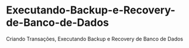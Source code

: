 # Executando-Backup-e-Recovery-de-Banco-de-Dados
Criando Transações, Executando Backup e Recovery de Banco de Dados
